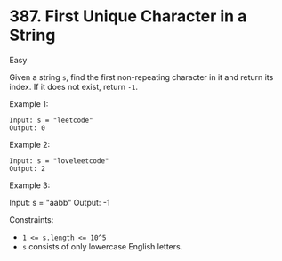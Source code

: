 # 387. First Unique Character in a String

Easy

Given a string `s`, find the first non-repeating 
character in it and return its index. If it does 
not exist, return `-1`.



Example 1:
```
Input: s = "leetcode"
Output: 0

```
Example 2:
```
Input: s = "loveleetcode"
Output: 2
```
Example 3:

Input: s = "aabb"
Output: -1


Constraints:

* `1 <= s.length <= 10^5`
* `s` consists of only lowercase English letters.